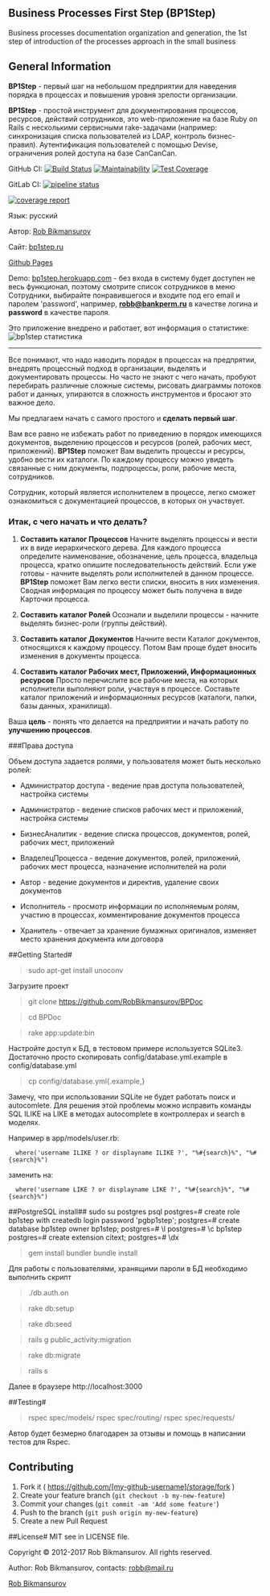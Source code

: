 Business Processes First Step (BP1Step)
---
Business processes documentation organization and generation, the 1st step of introduction of the processes approach in the small business

## General Information

**BP1Step** - первый шаг на небольшом предприятии для наведения порядка в процессах и повышения уровня зрелости организации.

**BP1Step** - простой инструмент для документирования процессов, ресурсов, действий сотрудников, это web-приложение на базе Ruby on Rails с несколькими сервисными rake-задачами (например: синхронизация списка пользователей из LDAP, контроль бизнес-правил).
Аутентификация пользователей с помощью Devise, ограничения ролей доступа на базе CanCanCan.

GitHub CI: [![Build Status](https://travis-ci.org/RobBikmansurov/bp1step.svg?branch=master)](https://travis-ci.org/RobBikmansurov/bp1step)
[![Maintainability](https://api.codeclimate.com/v1/badges/243fc04d775701086f9f/maintainability)](https://codeclimate.com/github/RobBikmansurov/bp1step/maintainability)
[![Test Coverage](https://api.codeclimate.com/v1/badges/243fc04d775701086f9f/test_coverage)](https://codeclimate.com/github/RobBikmansurov/bp1step/test_coverage)

GitLab CI: [![pipeline status](http://gitlab.com/RobBikmansurov/bp1step/badges/master/pipeline.svg)](http://gitlab.com/RobBikmansurov/bp1step/commits/master)

[![coverage report](https://gitlab.com/RobBikmansurov/bp1step/badges/master/coverage.svg)](https://gitlab.com/RobBikmansurov/bp1step/commits/master)

Язык: русский

Автор: [Rob Bikmansurov](mailto:robb@mail.ru)

Сайт: [bp1step.ru](http://bp1step.ru)

[Github Pages](https://robbikmansurov.github.io/bp1step/)

Demo: [bp1step.herokuapp.com](https://bp1step.herokuapp.com/about) - без входа в систему будет доступен не весь функционал, поэтому смотрите список сотрудников в меню Сотрудники, выбирайте понравившегося и входите под его email и паролем 'password', например, **robb@bankperm.ru**  в качестве логина и **password** в качестве пароля.

Это приложение внедрено и работает, вот информация о статистике: 
![bp1step статистика](https://cloud.githubusercontent.com/assets/847150/20169830/d3917074-a753-11e6-814f-10d699d069e0.png)

---
Все понимают, что надо наводить порядок в процессах на предпрятии, внедрять процессный подход в организации, выделять и документировать процессы.
Но часто не знают с чего начать, пробуют перебирать различные сложные системы, рисовать диаграммы потоков работ и данных, упираются в сложность инструментов и бросают это важное дело.

Мы предлагаем начать с самого простого и **сделать первый шаг**.

Вам все равно не избежать работ по приведению в порядок имеющихся документов, выделению процессов и ресурсов (ролей, рабочих мест, приложений).
**BP1Step** поможет Вам выделить процессы и ресурсы, удобно вести их каталоги.
По каждому процессу можно увидеть связанные с ним документы, подпроцессы, роли, рабочие места, сотрудников.

Сотрудник, который является исполнителем в процессе, легко сможет ознакомиться с документацией процессов, в которых он участвует.

### Итак, с чего начать и что делать?

1. **Составить каталог Процессов**
Начните выделять процессы и вести их в виде иерархического дерева. Для каждого процесса определите наименование, обозначение, цель процесса, владельца процесса, кратко опишите последовательность действий. Если уже готовы - начните выделять роли исполнителей в данном процессе. **BP1Step** поможет Вам легко вести списки, вносить в них изменения. Сводная информация по процессу может быть получена в виде Карточки процесса.

2. **Составить каталог Ролей**
Осознали и выделили процессы - начните выделять бизнес-роли (группы действий).

3. **Составить каталог Документов**
Начните вести Каталог документов, относящихся к каждому процессу. Потом Вам проще будет вносить изменения в документы процесса.

4. **Составить каталог Рабочих мест, Приложений, Информационных ресурсов**
Просто перечислите все рабочие места, на которых исполнители выполняют роли, участвуя в процессе. Составьте каталог приложений и информационных ресурсов (каталоги, папки, базы данных, хранилища).

Ваша **цель** - понять что делается на предприятии и начать работу по **улучшению процессов**.

###Права доступа

Объем доступа задается ролями, у пользователя может быть несколько ролей:

*  Администратор доступа - ведение прав доступа пользователей, настройка системы

*  Администратор - ведение списков рабочих мест и приложений, настройка системы

*  БизнесАналитик - ведение списка процессов, документов, ролей, рабочих мест, приложений

*  ВладелецПроцесса - ведение документов, ролей, приложений, рабочих мест процесса, назначение исполнителей на роли

*  Автор - ведение документов и директив, удаление своих документов

*  Исполнитель - просмотр информации по исполняемым ролям, участию в процессах, комментирование документов процесса

*  Хранитель - отвечает за хранение бумажных оригиналов, изменяет место хранения документа или договора

##Getting Started#

>sudo apt-get install unoconv

Загрузите проект 

>git clone https://github.com/RobBikmansurov/BPDoc

>cd BPDoc

>rake app:update:bin

Настройте доступ к БД, в тестовом примере используется SQLite3.
Достаточно просто скопировать config/database.yml.example в config/database.yml

>cp config/database.yml{.example,} 

Замечу, что при использовании SQLite не будет работать поиск и
autocomlete. Для решения этой проблемы можно исправить команды SQL ILIKE на LIKE в методах autocomplete в контроллерах и search в моделях.

Например в app/models/user.rb:

      where('username ILIKE ? or displayname ILIKE ?', "%#{search}%", "%#{search}%")

заменить на:

      where('username LIKE ? or displayname LIKE ?', "%#{search}%", "%#{search}%")

##PostgreSQL install##
sudo su postgres
psql
postgres=# create role bp1step with createdb login password 'pgbp1step';
postgres=# create database bp1step owner bp1step;
postgres=# \l
postgres=# \c bp1step
postgres=# create extension citext;
postgres=# \dx

>gem install bundler
>bundle install

Для работы с пользователями, хранящими пароли в БД необходимо выполнить скрипт

>./db.auth.on

>rake db:setup

>rake db:seed

>rails g public_activity:migration

>rake db:migrate

>rails s

Далее в браузере http://localhost:3000

##Testing#

>rspec spec/models/
>rspec spec/routing/
>rspec spec/requests/

Автор будет безмерно благодарен за отзывы и помощь в написании тестов для Rspec.

## Contributing

1. Fork it ( https://github.com/[my-github-username]/storage/fork )
2. Create your feature branch (`git checkout -b my-new-feature`)
3. Commit your changes (`git commit -am 'Add some feature'`)
4. Push to the branch (`git push origin my-new-feature`)
5. Create a new Pull Request

##License#
MIT
 see in LICENSE file.

 Copyright &copy; 2012-2017 Rob Bikmansurov. All rights reserved.
 
 Author: Rob Bikmansurov, contacts: robb@mail.ru


 [Rob Bikmansurov](mailto:robb@mail.ru)
